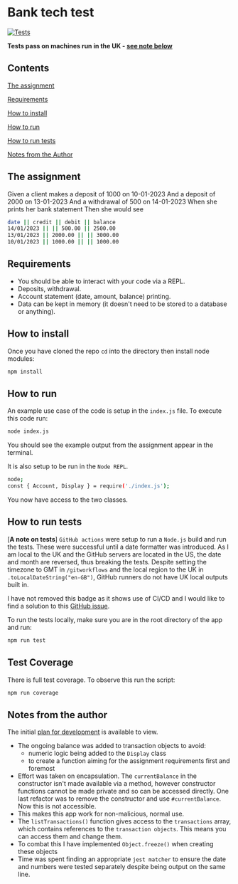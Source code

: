 # Bank tech test

[![Tests](https://github.com/josephclander/bank-app-tech-test/actions/workflows/tests.yml/badge.svg)](https://github.com/josephclander/bank-app-tech-test/actions/workflows/tests.yml)

**Tests pass on machines run in the UK - [see note below](#how-to-run-tests)**

## Contents

[The assignment](#the-assignment)

[Requirements](#requirements)

[How to install](#how-to-install)

[How to run](#how-to-run)

[How to run tests](#how-to-run-tests)

[Notes from the Author](#notes-from-the-author)

## The assignment

Given a client makes a deposit of 1000 on 10-01-2023
And a deposit of 2000 on 13-01-2023
And a withdrawal of 500 on 14-01-2023
When she prints her bank statement
Then she would see

```bash
date || credit || debit || balance
14/01/2023 || || 500.00 || 2500.00
13/01/2023 || 2000.00 || || 3000.00
10/01/2023 || 1000.00 || || 1000.00
```

## Requirements

- You should be able to interact with your code via a REPL.
- Deposits, withdrawal.
- Account statement (date, amount, balance) printing.
- Data can be kept in memory (it doesn't need to be stored to a database or anything).

## How to install

Once you have cloned the repo `cd` into the directory then install node modules:

```bash
npm install
```

## How to run

An example use case of the code is setup in the `index.js` file.
To execute this code run:

```bash
node index.js
```

You should see the example output from the assignment appear in the terminal.

It is also setup to be run in the `Node REPL`.

```bash
node;
const { Account, Display } = require('./index.js');
```

You now have access to the two classes.

## How to run tests

[**A note on tests**] `GitHub actions` were setup to run a `Node.js` build and run the tests. These were successful until a date formatter was introduced. As I am local to the UK and the GitHub servers are located in the US, the date and month are reversed, thus breaking the tests. Despite setting the timezone to GMT in `/gitworkflows` and the local region to the UK in `.toLocalDateString("en-GB")`, GitHub runners do not have UK local outputs built in.

I have not removed this badge as it shows use of CI/CD and I would like to find a solution to this [GitHub issue](https://github.com/actions/runner-images/issues/762).

To run the tests locally, make sure you are in the root directory of the app and run:

```bash
npm run test
```

## Test Coverage

There is full test coverage. To observe this run the script:

```bash
npm run coverage
```

## Notes from the author

The initial [plan for development](./plan.md) is available to view.

- The ongoing balance was added to transaction objects to avoid:
  - numeric logic being added to the `Display` class
  - to create a function aiming for the assignment requirements first and foremost
- Effort was taken on encapsulation. The `currentBalance` in the constructor isn't made available via a method, however constructor functions cannot be made private and so can be accessed directly. One last refactor was to remove the constructor and use `#currentBalance`. Now this is not accessible.
- This makes this app work for non-malicious, normal use.
- The `listTransactions()` function gives access to the `transactions` array, which contains references to the `transaction objects`. This means you can access them and change them.
- To combat this I have implemented `Object.freeze()` when creating these objects
- Time was spent finding an appropriate `jest matcher` to ensure the date and numbers were tested separately despite being output on the same line.
